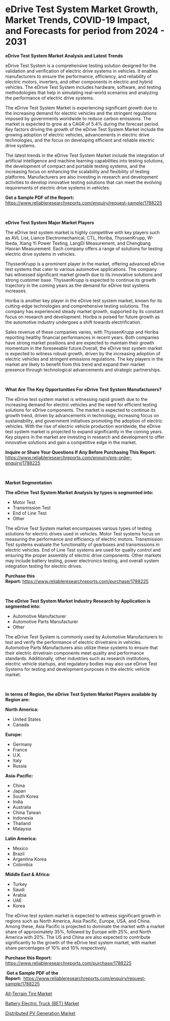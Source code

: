 <p><h1>eDrive Test System Market Growth, Market Trends, COVID-19 Impact, and Forecasts for period from 2024 - 2031</h1></p><p><strong>eDrive Test System Market Analysis and Latest Trends</strong></p>
<p><p>eDrive Test System is a comprehensive testing solution designed for the validation and verification of electric drive systems in vehicles. It enables manufacturers to ensure the performance, efficiency, and reliability of electric motors, inverters, and other components in electric and hybrid vehicles. The eDrive Test System includes hardware, software, and testing methodologies that help in simulating real-world scenarios and analyzing the performance of electric drive systems.</p><p>The eDrive Test System Market is experiencing significant growth due to the increasing demand for electric vehicles and the stringent regulations imposed by governments worldwide to reduce carbon emissions. The market is expected to grow at a CAGR of 5.4% during the forecast period. Key factors driving the growth of the eDrive Test System Market include the growing adoption of electric vehicles, advancements in electric drive technologies, and the focus on developing efficient and reliable electric drive systems.</p><p>The latest trends in the eDrive Test System Market include the integration of artificial intelligence and machine learning capabilities into testing solutions, the development of compact and portable testing systems, and the increasing focus on enhancing the scalability and flexibility of testing platforms. Manufacturers are also investing in research and development activities to develop innovative testing solutions that can meet the evolving requirements of electric drive systems in vehicles.</p></p>
<p><strong>Get a Sample PDF of the Report:&nbsp;</strong> <a href="https://www.reliableresearchreports.com/enquiry/request-sample/1788225">https://www.reliableresearchreports.com/enquiry/request-sample/1788225</a></p>
<p>&nbsp;</p>
<p><strong>eDrive Test System Major Market Players</strong></p>
<p><p>The eDrive test system market is highly competitive with key players such as AVL List, Liance Electromechanical, CTL, Horiba, ThyssenKrupp, W-Ibeda, Xiang Yi Power Testing, LangDi Measurement, and Chengbang Haoran Measurement. Each company offers a range of solutions for testing electric drive systems in vehicles.</p><p>ThyssenKrupp is a prominent player in the market, offering advanced eDrive test systems that cater to various automotive applications. The company has witnessed significant market growth due to its innovative solutions and strong customer base. ThyssenKrupp is expected to continue its growth trajectory in the coming years as the demand for eDrive test systems increases.</p><p>Horiba is another key player in the eDrive test system market, known for its cutting-edge technologies and comprehensive testing solutions. The company has experienced steady market growth, supported by its constant focus on research and development. Horiba is poised for future growth as the automotive industry undergoes a shift towards electrification.</p><p>Sales revenue of these companies varies, with ThyssenKrupp and Horiba reporting healthy financial performances in recent years. Both companies have strong market positions and are expected to maintain their growth momentum in the foreseeable future.Overall, the eDrive test system market is expected to witness robust growth, driven by the increasing adoption of electric vehicles and stringent emissions regulations. The key players in the market are likely to benefit from this trend and expand their market presence through technological advancements and strategic partnerships.</p></p>
<p>&nbsp;</p>
<p><strong>What Are The Key Opportunities For eDrive Test System Manufacturers?</strong></p>
<p><p>The eDrive test system market is witnessing rapid growth due to the increasing demand for electric vehicles and the need for efficient testing solutions for eDrive components. The market is expected to continue its growth trend, driven by advancements in technology, increasing focus on sustainability, and government initiatives promoting the adoption of electric vehicles. With the rise of electric vehicle production worldwide, the eDrive test system market is projected to expand significantly in the coming years. Key players in the market are investing in research and development to offer innovative solutions and gain a competitive edge in the market.</p></p>
<p><strong>Inquire or Share Your Questions If Any Before Purchasing This Report:</strong> <a href="https://www.reliableresearchreports.com/enquiry/pre-order-enquiry/1788225">https://www.reliableresearchreports.com/enquiry/pre-order-enquiry/1788225</a></p>
<p>&nbsp;</p>
<p><strong>Market Segmentation</strong></p>
<p><strong>The eDrive Test System Market Analysis by types is segmented into:</strong></p>
<p><ul><li>Motor Test</li><li>Transmission Test</li><li>End of Line Test</li><li>Other</li></ul></p>
<p><p>The eDrive Test System market encompasses various types of testing solutions for electric drives used in vehicles. Motor Test systems focus on measuring the performance and efficiency of electric motors. Transmission Test systems evaluate the functionality of gearboxes and transmissions in electric vehicles. End of Line Test systems are used for quality control and ensuring the proper assembly of electric drive components. Other markets may include battery testing, power electronics testing, and overall system integration testing for electric drives.</p></p>
<p><strong>Purchase this Report:&nbsp;</strong><a href="https://www.reliableresearchreports.com/purchase/1788225">https://www.reliableresearchreports.com/purchase/1788225</a></p>
<p>&nbsp;</p>
<p><strong>The eDrive Test System Market Industry Research by Application is segmented into:</strong></p>
<p><ul><li>Automotive Manufacturer</li><li>Automotive Parts Manufacturer</li><li>Other</li></ul></p>
<p><p>The eDrive Test System is commonly used by Automotive Manufacturers to test and verify the performance of electric drivetrains in vehicles. Automotive Parts Manufacturers also utilize these systems to ensure that their electric drivetrain components meet quality and performance standards. Additionally, other industries such as research institutions, electric vehicle startups, and regulatory bodies may also use eDrive Test Systems for testing and development purposes in the electric vehicle market.</p></p>
<p>&nbsp;</p>
<p><strong>In terms of Region, the eDrive Test System Market Players available by Region are:</strong></p>
<p>
    <p> <strong> North America: </strong>
        <ul>
            <li>United States</li>
            <li>Canada</li>
        </ul>
        </p> 
    <p> <strong> Europe: </strong>
        <ul>
            <li>Germany</li>
            <li>France</li>
            <li>U.K.</li>
            <li>Italy</li>
            <li>Russia</li>
        </ul>
        </p> 
    <p> <strong> Asia-Pacific: </strong>
        <ul>
            <li>China</li>
            <li>Japan</li>
            <li>South Korea</li>
            <li>India</li>
            <li>Australia</li>
            <li>China Taiwan</li>
            <li>Indonesia</li>
            <li>Thailand</li>
            <li>Malaysia</li>
        </ul>
        </p> 
    <p> <strong> Latin America: </strong>
        <ul>
            <li>Mexico</li>
            <li>Brazil</li>
            <li>Argentina Korea</li>
            <li>Colombia</li>
        </ul>
        </p> 
    <p> <strong> Middle East & Africa: </strong>
        <ul>
            <li>Turkey</li>
            <li>Saudi</li>
            <li>Arabia</li>
            <li>UAE</li>
            <li>Korea</li>
        </ul>
    </p>
    </p>
<p><p>The eDrive test system market is expected to witness significant growth in regions such as North America, Asia Pacific, Europe, USA, and China. Among these, Asia Pacific is projected to dominate the market with a market share of approximately 35%, followed by Europe with 25%, and North America with 20%. The US and China are also expected to contribute significantly to the growth of the eDrive test system market, with market share percentages of 10% and 10% respectively.</p></p>
<p><strong>Purchase this Report: </strong><a href="https://www.reliableresearchreports.com/purchase/1788225">https://www.reliableresearchreports.com/purchase/1788225</a></p>
<p>&nbsp;<strong>Get a Sample PDF of the Report:&nbsp;&nbsp;</strong><a href="https://www.reliableresearchreports.com/enquiry/request-sample/1788225">https://www.reliableresearchreports.com/enquiry/request-sample/1788225</a></p>
<p><strong></strong></p>
<p><p><a href="https://github.com/Alonsoolds3wq1d81czn8rbol/Market-Research-Report-List-1/blob/main/all-terrain-tire-market.md">All-Terrain Tire Market</a></p><p><a href="https://view.publitas.com/reportprime-1/global-battery-electric-truck-bet-market-by-types-applications-and-major-players-with-regional-growth-rate-analysis-and-development-situation-from-2023-to-2030/">Battery Electric Truck (BET) Market</a></p><p><a href="https://view.publitas.com/reportprime-1/distributed-pv-generation-market-size-focuses-on-market-dynamics-in-depth-analysis-and-future-projections-of-its-market-forecasted-for-period-from-2024-to-2031/">Distributed PV Generation Market</a></p></p>